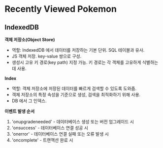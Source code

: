 # Recently Viewed Pokemon

## IndexedDB

**객체 저장소(Object Store)**

- 역할: IndexedDB 에서 데이터를 저장하는 기본 단위. SQL 테이블과 유사.
- JS 객체 저장. key-value 쌍으로 구성.
- 생성시 고유 키 경로(key path) 지정 가능. 키 경로는 각 객체를 고유하게 식별하는 데 사용.
  <br />

**Index**

- 역할: 객체 저장소에 저장된 데이터를 빠르게 검색할 수 있도록 도와줌.
- 객체 저장소의 특정 속성을 기준으로 생성, 검색을 최적화하기 위해 사용.
- DB 에서 그 인덱스.
  <br />

**이벤트 발생 순서**

1. 'onupgradeneeded' - 데이터베이스 생성 또는 버전 업그레이드 시
2. 'onsuccess' - 데이터베이스 연결 성공 시
3. 'onerror' - 데이터베이스 연결 실패 또는 오류 발생 시
4. 'oncomplete' - 트랜잭션 완료 시
